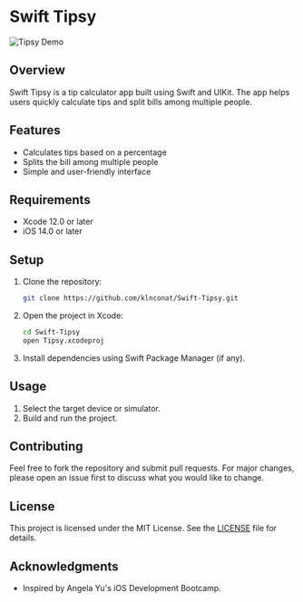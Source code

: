 # Swift Tipsy

![Tipsy Demo](tipsy-read-me.gif)

## Overview
Swift Tipsy is a tip calculator app built using Swift and UIKit. The app helps users quickly calculate tips and split bills among multiple people.

## Features
- Calculates tips based on a percentage
- Splits the bill among multiple people
- Simple and user-friendly interface

## Requirements
- Xcode 12.0 or later
- iOS 14.0 or later

## Setup
1. Clone the repository:
    ```bash
    git clone https://github.com/klnconat/Swift-Tipsy.git
    ```
2. Open the project in Xcode:
    ```bash
    cd Swift-Tipsy
    open Tipsy.xcodeproj
    ```
3. Install dependencies using Swift Package Manager (if any).

## Usage
1. Select the target device or simulator.
2. Build and run the project.

## Contributing
Feel free to fork the repository and submit pull requests. For major changes, please open an issue first to discuss what you would like to change.

## License
This project is licensed under the MIT License. See the [LICENSE](LICENSE) file for details.

## Acknowledgments
- Inspired by Angela Yu's iOS Development Bootcamp.
